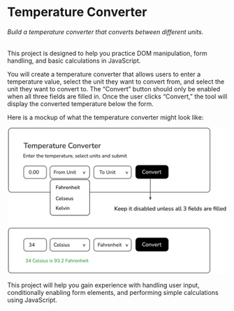 # Temperature Converter

###### Build a temperature converter that converts between different units.

This project is designed to help you practice DOM manipulation, form handling, and basic calculations in JavaScript.

You will create a temperature converter that allows users to enter a temperature value, select the unit they want to convert from, and select the unit they want to convert to. The “Convert” button should only be enabled when all three fields are filled in. Once the user clicks “Convert,” the tool will display the converted temperature below the form.

Here is a mockup of what the temperature converter might look like:

<img src="img/temperature-converter-example.png"/>

This project will help you gain experience with handling user input, conditionally enabling form elements, and performing simple calculations using JavaScript.